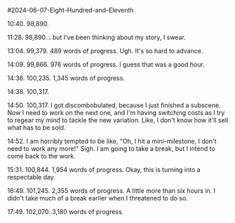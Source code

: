 #2024-06-07-Eight-Hundred-and-Eleventh

10:40.  98,890.

11:28.  98,890... but I've been thinking about my story, I swear.

13:04.  99,379.  489 words of progress.  Ugh.  It's so hard to advance.

14:09.  99,866.  976 words of progress.  I guess that was a good hour.

14:36.  100,235.  1,345 words of progress.

14:38.  100,317.

14:50.  100,317.  I got discombobulated, because I just finished a subscene.  Now I need to work on the next one, and I'm having switching costs as I try to regear my mind to tackle the new variation.  Like, I don't know how it'll sell what has to be sold.

14:52.  I am horribly tempted to be like, "Oh, I hit a mini-milestone, I don't need to work any more!"  Sigh.  I am going to take a break, but I intend to come back to the work.

15:31.  100,844.  1,954 words of progress.  Okay, this is turning into a respectable day.

16:49.  101,245.  2,355 words of progress.  A little more than six hours in.  I didn't take much of a break earlier when I threatened to do so.

17:49.  102,070.  3,180 words of progress.